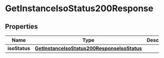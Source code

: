 

# GetInstanceIsoStatus200Response


## Properties

| Name | Type | Description | Notes |
|------------ | ------------- | ------------- | -------------|
|**isoStatus** | [**GetInstanceIsoStatus200ResponseIsoStatus**](GetInstanceIsoStatus200ResponseIsoStatus.md) |  |  [optional] |



